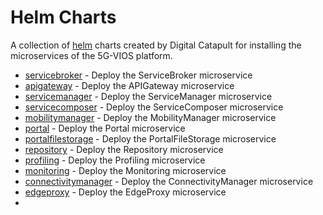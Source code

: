 # Helm Charts

A collection of [helm](https://helm.sh) charts created by Digital Catapult for installing the microservices of the 5G-VIOS platform.

* [servicebroker](charts/vios-servicebroker/Chart.yaml) - Deploy the ServiceBroker microservice
* [apigateway](charts/vios-apigateway/Chart.yaml) - Deploy the APIGateway microservice
* [servicemanager](charts/vios-servicemanager/Chart.yaml) - Deploy the ServiceManager microservice
* [servicecomposer](charts/vios-servicecomposer/Chart.yaml) - Deploy the ServiceComposer microservice
* [mobilitymanager](charts/vios-mobilitymanager/Chart.yaml) - Deploy the MobilityManager microservice
* [portal](charts/vios-portal/Chart.yaml) - Deploy the Portal microservice
* [portalfilestorage](charts/vios-portalfilestorage/Chart.yaml) - Deploy the PortalFileStorage microservice
* [repository](charts/vios-repository/Chart.yaml) - Deploy the Repository microservice
* [profiling](charts/vios-profiling/Chart.yaml) - Deploy the Profiling microservice
* [monitoring](charts/vios-monitoring/Chart.yaml) - Deploy the Monitoring microservice
* [connectivitymanager](charts/vios-connectivitymanager/Chart.yaml) - Deploy the ConnectivityManager microservice
* [edgeproxy](charts/vios-edgeproxy/Chart.yaml) - Deploy the EdgeProxy microservice
* 